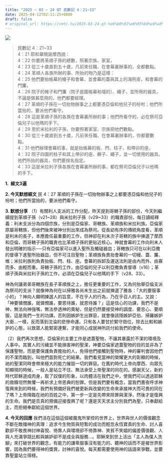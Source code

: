 ```yaml
---
title: "2025 – 03 – 24 QT 民數記 4：21~33"
date: 2025-04-12T02:11:25+0800
draft: false
# original_url: https://cmtc.tw/2025-03-24-qt-%e6%b0%91%e6%95%b8%e8%a8%98-4%ef%bc%9a2133
---
```


![](/images/qt.jpg)
> 民數記 4：21\~33  
> 4：21 耶和華曉諭摩西說：  
> 4：22 你要將革順子孫的總數，照著宗族、家室，  
> 4：23 從三十歲直到五十歲，凡前來任職、在會幕裏辦事的，全都數點。  
> 4：24 革順人各族所辦的事、所抬的物乃是這樣：  
> 4：25 他們要抬帳幕的幔子和會幕，並會幕的蓋與其上的海狗皮，和會幕的門簾，  
> 4：26 院子的帷子和門簾（院子是圍帳幕和壇的）、繩子，並所用的器具，不論是做甚麼用的，他們都要經理。  
> 4：27 革順的子孫在一切抬物辦事之上都要憑亞倫和他兒子的吩咐；他們所當抬的，要派他們看守。  
> 4：28 這是革順子孫的各族在會幕裏所辦的事；他們所看守的，必在祭司亞倫兒子以他瑪的手下。  
> 4：29 至於米拉利的子孫，你要照著家室、宗族把他們數點。  
> 4：30 從三十歲直到五十歲，凡前來任職、在會幕裏辦事的，你都要數點。  
> 4：31 他們辦理會幕的事，就是抬帳幕的板、閂、柱子，和帶卯的座，  
> 4：32 院子四圍的柱子和其上帶卯的座、橛子、繩子，並一切使用的器具。他們所抬的器具，你們要按名指定。  
> 4：33 這是米拉利子孫各族在會幕裏所辦的事，都在祭司亞倫兒子以他瑪的手下。

**1.  經文3遍**

**2. 今天默想經文**
民 4：27 革順的子孫在一切抬物辦事之上都要憑亞倫和他兒子的吩咐；他們所當抬的，要派他們看守。

**3. 默想分享**
（1）有關利人支派的工作分配，昨天提到哥轄子孫的部份，今天則繼續提到革順子孫（v21\~28）與米拉利子孫（v29\~33）的職責部份。每日讀經釋義：利未支派分為四個宗族，分別是亞倫家、哥轄族、革順族和米拉利族。亞倫家原屬哥轄族，但他們後來被神分別出來成為祭司。從長幼有序的傳統角度看，革順是利未的長子，本應擔任最重要的工作，但神卻在利未次子哥轄的族中揀選了摩西和亞倫，而哥轄子孫的職責也比革順子孫的更貼近核心。神就會幕的工作向利未人發出明確的指示──只有亞倫家可以進入聖所及觸碰器皿；哥轄族只可在以利亞撒的督導下進聖所抬器皿，但不可注目聖物；革順族負責抬會幕的一切幔、蓋、簾、帷；米拉利族則負責抬板、閂、柱、座。會幕的拆卸及運送法則是由內而外、由寡而多、由輕而重。哥轄子孫的工作，由亞倫的兒子以利亞撒負責督導（v16）；革順子孫與米拉利子孫的工作，必須在亞倫兒子以他瑪的手下（v28、33）。

神為何讓弟弟哥轄族在長子革順族之上，擔任更重要的工作，又為何抬舉亞倫支派為祭司的支派？就像神為何在以掃雅各尚未生出之前就揀選了雅各：「大的要服事小的」？神向人顯明揀選人的旨意，不在乎人的行為，乃在乎召人的主。又說：「神要憐憫誰，就憐憫誰，要恩待誰，就恩待誰？」這是信心的功課，我們不是神，無法向神強嘴，無法參透神的奧秘，但是仍然要接受神的調度、要忠心、要順服，這是我們一生的功課。否則因嫉妒生出罪惡，就會像該隱嫉妒亞伯、掃羅嫉妒大衛…一樣，反而落到沈淪的悲慘命運。只有各人要甘於緊守崗位，除去比較和嫉妒的心態，以致眾人能緊密連繫，才能同心成就神所託付給我們的使命。

（2）我們再次思想，亞倫家的主要工作是遮蓋聖物，不讓其暴露於不潔的環境及人事中。其實人的污穢並不能損害神的聖潔，神要亞倫家遮蓋聖物的目的並非為了保護聖物，而是要保護負責擔抬的人，免得他們接觸到聖物時，神的審判會因他們的不潔而臨到，叫他們面對死亡的結果。我們看見當神的榮耀更大的彰顯的時候，祂的聖潔同時會帶來極大的能力摧毀一切的罪惡。在舊約時代上帝向摩西、向眾先知顯現的時候，一般人是站立不住、無法承受上帝聖潔的同在的。感謝天父，新約時代耶穌道成肉身，取了奴僕的形象，以肉體活在我們之中，使我們可以透過耶穌的救贖坦然無懼一再祈求上帝恩典的恕罪。但是我們要有概念，當我們晝夜呼求神復興來到的時候，我們有預備好我們被更新與改變的生命來承接神大而可畏的同在了嗎？上帝降臨在祂的百姓之中，第一步一定是先帶來除罪與潔淨，然後才是復興的生命。我們是否真的預備迎接復興了呢？還是天天求主分別我們為聖，只奉獻給主，而拒絕奉獻給這個世界。

**4. 今天的回應**
我們活在這個這個被魔鬼所掌控的世界上，世界與世人的價值觀念不斷在敵擋神的真理：追求今生物質與短暫的成功而輕忽永恆寶貴的生命、討人喜歡卻不敬畏神討神喜悅、倚靠人與環境卻不倚靠神、笑貧不笑娼的偏差價值觀、人與人充滿爭競比較與嫉妒卻不是成全與服務…。耶穌來到世上活出「主人為僕人洗腳」來打破世界的觀念，有能力的謙卑服事沒有能力的、聽神的話而不是被世界影響，因為我們要得神的獎賞，討神的喜悅。每天都需要使用神的話語來爭戰，並要靠聖靈站立得穩。
